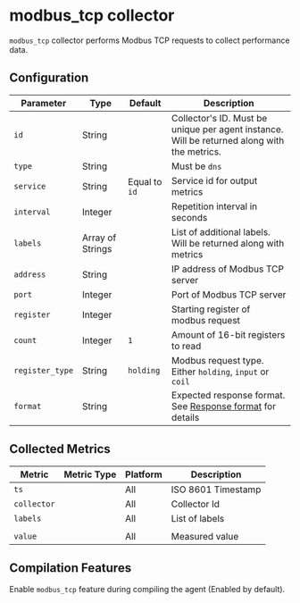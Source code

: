 # modbus_tcp collector

`modbus_tcp` collector performs Modbus TCP requests to collect performance data.

## Configuration

| Parameter       | Type             | Default       | Description                                                                                 |
| --------------- | ---------------- | ------------- | ------------------------------------------------------------------------------------------- |
| `id`            | String           |               | Collector's ID. Must be unique per agent instance. Will be returned along with the metrics. |
| `type`          | String           |               | Must be `dns`                                                                               |
| `service`       | String           | Equal to `id` | Service id for output metrics                                                               |
| `interval`      | Integer          |               | Repetition interval in seconds                                                              |
| `labels`        | Array of Strings |               | List of additional labels. Will be returned along with metrics                              |
| `address`       | String           |               | IP address of Modbus TCP server                                                             |
| `port`          | Integer          |               | Port of Modbus TCP server                                                                   |
| `register`      | Integer          |               | Starting register of modbus request                                                         |
| `count`         | Integer          | `1`           | Amount of 16-bit registers to read                                                          |
| `register_type` | String           | `holding`     | Modbus request type. Either `holding`, `input` or `coil`                                    |
| `format`        | String           |               | Expected response format. See [Response format](modbus_rtu.md#response-format) for details  |

## Collected Metrics

| Metric      | Metric Type | Platform | Description        |
| ----------- | ----------- | -------- | ------------------ |
| `ts`        |             | All      | ISO 8601 Timestamp |
| `collector` |             | All      | Collector Id       |
| `labels`    |             | All      | List of labels     |
|             |             |          |                    |
| `value`     |             | All      | Measured value     |

## Compilation Features

Enable `modbus_tcp` feature during compiling the agent (Enabled by default).
